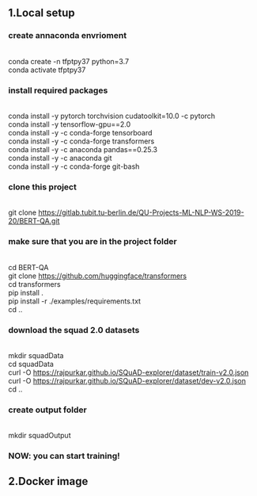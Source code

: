 ## 1.Local setup
### create annaconda envrioment
<br>conda create -n tfptpy37 python=3.7
<br>conda activate tfptpy37
### install required packages
<br>conda install -y pytorch torchvision cudatoolkit=10.0 -c pytorch
<br>conda install -y tensorflow-gpu==2.0
<br>conda install -y -c conda-forge tensorboard
<br>conda install -y -c conda-forge transformers
<br>conda install -y -c anaconda pandas==0.25.3
<br>conda install -y -c anaconda git
<br>conda install -y -c conda-forge git-bash 
### clone this project
<br>git clone https://gitlab.tubit.tu-berlin.de/QU-Projects-ML-NLP-WS-2019-20/BERT-QA.git
### make sure that you are in the project folder
<br>cd BERT-QA
<br>git clone https://github.com/huggingface/transformers
<br>cd transformers
<br>pip install .
<br>pip install -r ./examples/requirements.txt
<br>cd ..
### download the squad 2.0 datasets
<br>mkdir squadData
<br>cd squadData
<br>curl -O https://rajpurkar.github.io/SQuAD-explorer/dataset/train-v2.0.json
<br>curl -O https://rajpurkar.github.io/SQuAD-explorer/dataset/dev-v2.0.json
<br>cd ..
### create output folder
<br>mkdir squadOutput
### NOW: you can start training!

## 2.Docker image
